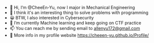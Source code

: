 - 👋 Hi, I’m @CheeEn-Yu, now I major in Mechanical Engineering
- 👀 I think it's an interesting thing to solve problems with programming
- 😀 BTW, I also interested in Cybersecurity
- 🌱 I’m currently Machine learning and keep going on CTF practice
- 📫 You can reach me by sending email to <allenyu172@gmail.com> 
- 📃 More info in my profile website <https://cheeen-yu.github.io/Profile/>
<!---
CheeEn-Yu/CheeEn-Yu is a ✨ special ✨ repository because its `README.md` (this file) appears on your GitHub profile.
You can click the Preview link to take a look at your changes.
--->
